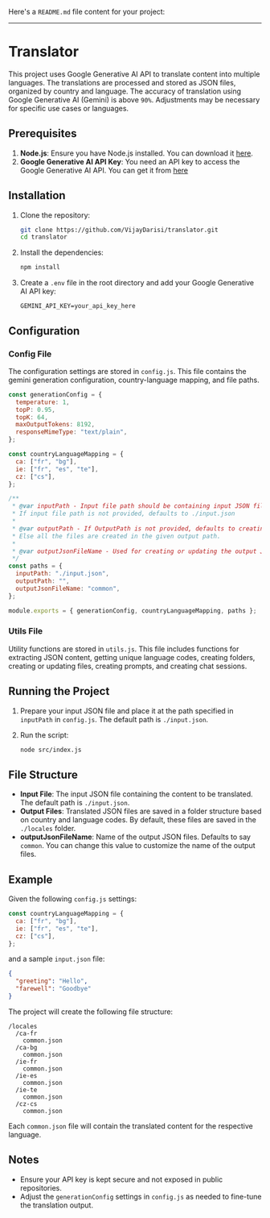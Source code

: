 Here's a `README.md` file content for your project:

---

# Translator

This project uses Google Generative AI API to translate content into multiple languages. The translations are processed and stored as JSON files, organized by country and language. The accuracy of translation using Google Generative AI (Gemini) is above `90%`. Adjustments may be necessary for specific use cases or languages.

## Prerequisites

1. **Node.js**: Ensure you have Node.js installed. You can download it [here](https://nodejs.org/).
2. **Google Generative AI API Key**: You need an API key to access the Google Generative AI API. You can get it from [here](https://ai.google.dev/gemini-api/docs/api-key)

## Installation

1. Clone the repository:

    ```bash
    git clone https://github.com/VijayDarisi/translator.git
    cd translator
    ```

2. Install the dependencies:

    ```bash
    npm install
    ```

3. Create a `.env` file in the root directory and add your Google Generative AI API key:

    ```env
    GEMINI_API_KEY=your_api_key_here
    ```

## Configuration

### Config File

The configuration settings are stored in `config.js`. This file contains the gemini generation configuration, country-language mapping, and file paths.

```javascript
const generationConfig = {
  temperature: 1,
  topP: 0.95,
  topK: 64,
  maxOutputTokens: 8192,
  responseMimeType: "text/plain",
};

const countryLanguageMapping = {
  ca: ["fr", "bg"],
  ie: ["fr", "es", "te"],
  cz: ["cs"],
};

/**
 * @var inputPath - Input file path should be containing input JSON file for translation.
 * If input file path is not provided, defaults to ./input.json
 *
 * @var outputPath - If OutputPath is not provided, defaults to creating a locales folder.
 * Else all the files are created in the given output path.
 *
 * @var outputJsonFileName - Used for creating or updating the output JSON file name
 */
const paths = {
  inputPath: "./input.json",
  outputPath: "",
  outputJsonFileName: "common",
};

module.exports = { generationConfig, countryLanguageMapping, paths };
```

### Utils File

Utility functions are stored in `utils.js`. This file includes functions for extracting JSON content, getting unique language codes, creating folders, creating or updating files, creating prompts, and creating chat sessions.

## Running the Project

1. Prepare your input JSON file and place it at the path specified in `inputPath` in `config.js`. The default path is `./input.json`.

2. Run the script:

    ```bash
    node src/index.js
    ```

## File Structure

- **Input File**: The input JSON file containing the content to be translated. The default path is `./input.json`.
- **Output Files**: Translated JSON files are saved in a folder structure based on country and language codes. By default, these files are saved in the `./locales` folder.
- **outputJsonFileName**:  Name of the output JSON files. Defaults to say `common`. You can change this value to customize the name of the output files.

## Example

Given the following `config.js` settings:

```javascript
const countryLanguageMapping = {
  ca: ["fr", "bg"],
  ie: ["fr", "es", "te"],
  cz: ["cs"],
};
```

and a sample `input.json` file:

```json
{
  "greeting": "Hello",
  "farewell": "Goodbye"
}
```

The project will create the following file structure:

```
/locales
  /ca-fr
    common.json
  /ca-bg
    common.json
  /ie-fr
    common.json
  /ie-es
    common.json
  /ie-te
    common.json
  /cz-cs
    common.json
```

Each `common.json` file will contain the translated content for the respective language.

## Notes

- Ensure your API key is kept secure and not exposed in public repositories.
- Adjust the `generationConfig` settings in `config.js` as needed to fine-tune the translation output.
